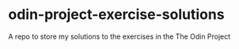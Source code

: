 # odin-project-exercise-solutions
A repo to store my solutions to the exercises in the The Odin Project
